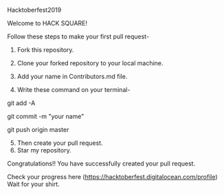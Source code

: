 Hacktoberfest2019

Welcome to HACK SQUARE!

Follow these steps to make your first pull request-

1. Fork this repository.

2. Clone your forked repository to your local machine.

3. Add your name in Contributors.md file.

4. Write these command on your terminal-

git add -A

git commit -m "your name"

git push origin master

5. Then create your pull request.
6. Star my repository.

Congratulations!! You have successfully created your pull request.

Check your progress here (https://hacktoberfest.digitalocean.com/profile)
Wait for your shirt.
